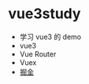 # vue3study

- 学习 vue3 的 demo
- vue3
- Vue Router
- Vuex
- [掘金](https://juejin.cn/column/7001474872127782949)
